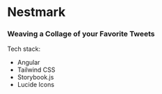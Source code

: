 # Nestmark
### Weaving a Collage of your Favorite Tweets

Tech stack:
- Angular
- Tailwind CSS
- Storybook.js
- Lucide Icons
